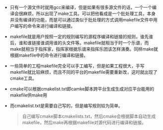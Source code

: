 - 只有一个源文件时就用gcc来编译，但是如果有很多源文件的话，一个一个编译会很麻烦，所以出现了make工具。可以把他看成是一个批处理工具，本身并没有编译的功能，而是可以通过类似于批处理的方式调用makefile文件中用户编写的命令来进行编译和链接。

- makefile就是用户按照一定的规则编写的源程序编译和链接的规则，谁先谁后，谁和谁链接谁调用谁的头文件等。makefile就相当于时一个乐谱，而make就相当于指挥家，指挥家根据乐谱来指挥乐团该怎样演奏。同样make就根据makefile中的命令进行编译和链接。

- 一些简单的工程makefile完全可以手工编写，但是如果工程很大，手写makefile就比较麻烦，而且不同的平台的makefile需要重新改，这时就出现了cmake工具。

- cmake可以根据cmakelist.txt即camke脚本跨平台生成生成对应平台能用的makefile供make用

- 而cmakelist.txt是需要自己写的，但是编写规则较为简单。

  > 自己编写cmake脚本cmakelists.txt，然后cmake会根据脚本自动生成makefile，然后make再根据makefile对源代码进行编译和链接。